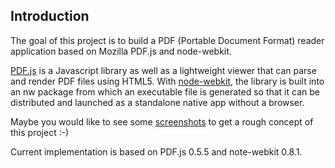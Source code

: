 Introduction
------------

The goal of this project is to build a PDF (Portable Document Format) reader application based on Mozilla PDF.js and node-webkit. 

[PDF.js](https://github.com/mozilla/pdf.js) is a Javascript library as well as a lightweight viewer that can parse and render PDF files using HTML5.  With [node-webkit](https://github.com/rogerwang/node-webkit), the library is built into an nw package from which an executable file is generated so that it can be distributed and launched as a standalone native app without a browser.

Maybe you would like to see some [screenshots](https://github.com/humu2009/candy-pdf-reader/wiki/Screenshots) to get a rough concept of this project :-)

Current implementation is based on PDF.js 0.5.5 and note-webkit 0.8.1.
